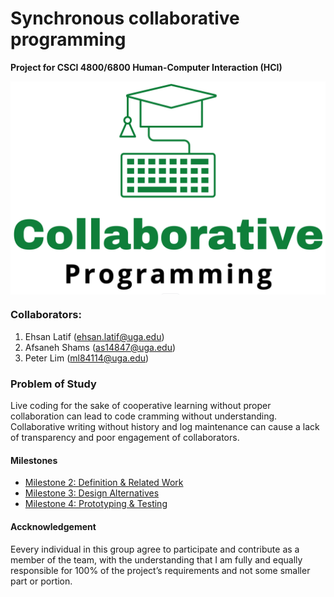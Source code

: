 # Synchronous collaborative programming 

**Project for CSCI 4800/6800 Human-Computer Interaction (HCI)**

<img src="logo.png" width="600" style="display: block; margin-right: auto; margin-left: auto;">

### Collaborators:
1. Ehsan Latif (ehsan.latif@uga.edu)
2. Afsaneh Shams (as14847@uga.edu)
3. Peter Lim (ml84114@uga.edu)

### Problem of Study
Live coding for the sake of cooperative learning without proper collaboration can lead to code cramming without understanding. Collaborative writing without history and log maintenance can cause a lack of transparency and poor engagement of collaborators.


#### Milestones
- [Milestone 2: Definition & Related Work](milestone2/index.md)
- [Milestone 3: Design Alternatives](milestone3/index.md)
- [Milestone 4: Prototyping & Testing](milestone4/index.md)


#### Accknowledgement
Eevery individual in this group agree to participate and contribute as a member of the team, with the understanding that I am fully and equally responsible for 100% of the project’s requirements and not some smaller part or portion.
